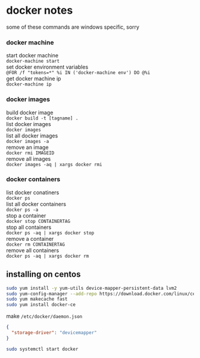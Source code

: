 # docker notes  
some of these commands are windows specific, sorry  
### docker machine
start docker machine  
`docker-machine start`  
set docker environment variables  
`@FOR /f "tokens=*" %i IN ('docker-machine env') DO @%i`  
get docker machine ip  
`docker-machine ip`
### docker images
build docker image  
`docker build -t [tagname] .`  
list docker images  
`docker images`  
list all docker images  
`docker images -a`  
remove an image  
`docker rmi IMAGEID`  
remove all images  
`docker images -aq | xargs docker rmi`  
### docker containers
list docker conatiners  
`docker ps`  
list all docker containers  
`docker ps -a`  
stop a container  
`docker stop CONTAINERTAG`  
stop all containers  
`docker ps -aq | xargs docker stop`  
remove a container  
`docker rm CONTAINERTAG`  
remove all containers  
`docker ps -aq | xargs docker rm`  

## installing on centos
```bash
sudo yum install -y yum-utils device-mapper-persistent-data lvm2
sudo yum-config-manager --add-repo https://download.docker.com/linux/centos/docker-ce.repo
sudo yum makecache fast
sudo yum install docker-ce
```
make `/etc/docker/daemon.json`   
```json
{
  "storage-driver": "devicemapper"
}
```
```bash
sudo systemctl start docker
```
